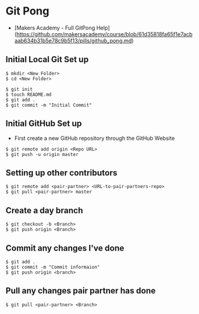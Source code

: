 # Git Pong

* [Makers Academy - Full GitPong Help] (https://github.com/makersacademy/course/blob/61d35818fa65f1e7acbaab634b31b5e78c9b5f13/pills/github_pong.md)

## Initial Local Git Set up
```shell
$ mkdir <New Folder>
$ cd <New Folder>

$ git init
$ touch README.md
$ git add .
$ git commit -m "Initial Commit"
```

## Initial GitHub Set up
* First create a new GitHub repository through the GitHub Website
```shell
$ git remote add origin <Repo URL>
$ git push -u origin master
```

## Setting up other contributors
```shell
$ git remote add <pair-partner> <URL-to-pair-partners-repo>
$ git pull <pair-partner> master
```

## Create a day branch
```shell
$ git checkout -b <Branch>
$ git push origin <Branch>
```

## Commit any changes I've done
```shell
$ git add .
$ git commit -m "Commit informaion"
$ git push origin <branch>
```

## Pull any changes pair partner has done
```shell
$ git pull <pair-partner> <Branch>
```
